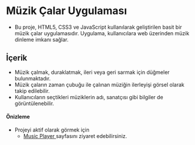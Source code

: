 # Müzik Çalar Uygulaması
- Bu proje, HTML5, CSS3 ve JavaScript kullanılarak geliştirilen basit bir müzik çalar uygulamasıdır. Uygulama, kullanıcılara web üzerinden müzik dinleme imkanı sağlar.




## İçerik
- Müzik çalmak, duraklatmak, ileri veya geri sarmak için düğmeler bulunmaktadır.
- Müzik çaların zaman çubuğu ile çalınan müziğin ilerleyişi görsel olarak takip edilebilir.
- Kullanıcıların seçtikleri müziklerin adı, sanatçısı gibi bilgiler de görüntülenebilir.

#### Önizleme 

- Projeyi aktif olarak görmek için 
    - [Music Player ](https://sevimaydin.github.io/music-player/) sayfasını ziyaret edebilirsiniz.





